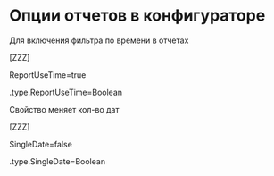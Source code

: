 # Опции отчетов в конфигураторе

Для включения фильтра по времени в отчетах

\[ZZZ\]

ReportUseTime=true

.type.ReportUseTime=Boolean

Свойство меняет кол-во дат

\[ZZZ\]

SingleDate=false

.type.SingleDate=Boolean

